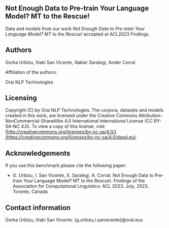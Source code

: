 ## Not Enough Data to Pre-train Your Language Model? MT to the Rescue!

Data and models from our work *Not Enough Data to Pre-train Your Language Model? MT to the Rescue!* accepted at ACL2023 Findings.


Authors
-----------
Gorka Urbizu, Iñaki San Vicente, Xabier Saralegi, Ander Corral

Affiliation of the authors: 

Orai NLP Technologies



Licensing
-------------

Copyright (C) by Orai NLP Technologies. 
The corpora, datasets and models created in this work, are licensed under the Creative Commons Attribution-NonCommercial-ShareAlike 4.0 International
International License (CC BY-SA-NC 4.0). To view a copy of this license, visit [http://creativecommons.org/licenses/by-nc-sa/4.0/](https://creativecommons.org/licenses/by-nc-sa/4.0/deed.eu).




Acknowledgements
-------------------
If you use this benchmark please cite the following paper:

- G. Urbizu, I. San Vicente, X. Saralegi, A. Corral. Not Enough Data to Pre-train Your Language Model? MT to the Rescue!. Findings of the Association for Computational Linguistics: ACL 2023. July, 2023. Toronto, Canada



Contact information
-----------------------
Gorka Urbizu, Iñaki San Vicente: {g.urbizu,i.sanvicente}@orai.eus
